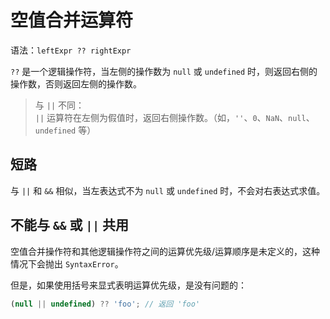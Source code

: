 # 空值合并运算符

语法：`leftExpr ?? rightExpr`

`??` 是一个逻辑操作符，当左侧的操作数为 `null` 或 `undefined` 时，则返回右侧的操作数，否则返回左侧的操作数。

>与 `||` 不同：  
>`||` 运算符在左侧为假值时，返回右侧操作数。（如，`''`、`0`、`NaN`、`null`、`undefined` 等）

## 短路

与 `||` 和 `&&` 相似，当左表达式不为 `null` 或 `undefined` 时，不会对右表达式求值。

## 不能与 `&&` 或 `||` 共用

空值合并操作符和其他逻辑操作符之间的运算优先级/运算顺序是未定义的，这种情况下会抛出 `SyntaxError`。

但是，如果使用括号来显式表明运算优先级，是没有问题的：

```js
(null || undefined) ?? 'foo'; // 返回 'foo'
```
